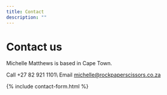 ```yaml
---
title: Contact
description: ""
---
```


# Contact us

Michelle Matthews is based in Cape Town.

Call +27 82 921 1101\\
Email [michelle@rockpaperscissors.co.za](mailto:michelle@rockpaperscissors.co.za)

{% include contact-form.html %}
